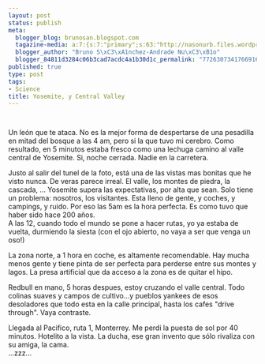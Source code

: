 ```yaml
--- 
layout: post
status: publish
meta: 
  blogger_blog: brunosan.blogspot.com
  tagazine-media: a:7:{s:7:"primary";s:63:"http://nasonurb.files.wordpress.com/2010/05/img_4411-737524.jpg";s:6:"images";a:2:{s:63:"http://nasonurb.files.wordpress.com/2010/05/img_4360-736270.jpg";a:6:{s:8:"file_url";s:63:"http://nasonurb.files.wordpress.com/2010/05/img_4360-736270.jpg";s:5:"width";s:3:"426";s:6:"height";s:3:"640";s:4:"type";s:5:"image";s:4:"area";s:6:"272640";s:9:"file_path";s:0:"";}s:63:"http://nasonurb.files.wordpress.com/2010/05/img_4411-737524.jpg";a:6:{s:8:"file_url";s:63:"http://nasonurb.files.wordpress.com/2010/05/img_4411-737524.jpg";s:5:"width";s:3:"640";s:6:"height";s:3:"426";s:4:"type";s:5:"image";s:4:"area";s:6:"272640";s:9:"file_path";s:0:"";}}s:6:"videos";a:0:{}s:11:"image_count";s:1:"2";s:6:"author";s:7:"4180497";s:7:"blog_id";s:7:"8438084";s:9:"mod_stamp";s:19:"2011-01-18 18:49:21";}
  blogger_author: "Bruno S\xC3\xA1nchez-Andrade Nu\xC3\xB1o"
  blogger_84811d3284c06b3cad7acdc4a1b30d1c_permalink: "7726307341766916966"
published: true
type: post
tags: 
- Science
title: Yosemite, y Central Valley
---
```

<p class="mobile-photo"><a href="http://nasonurb.files.wordpress.com/2010/05/img_4360-736270.jpg"><img src="http://nasonurb.files.wordpress.com/2010/05/img_4360-736270.jpg?w=199" border="0" alt="" /></a></p><p class="mobile-photo"><a href="http://nasonurb.files.wordpress.com/2010/05/img_4411-737524.jpg"><img src="http://nasonurb.files.wordpress.com/2010/05/img_4411-737524.jpg?w=300" border="0" alt="" /></a></p><p>Un león que te ataca. No es la mejor forma de despertarse de una pesadilla en mitad del bosque a las 4 am, pero si la que tuvo mi cerebro. Como resultado, en 5 minutos estaba fresco como una lechuga camino al valle central de Yosemite. Si, noche cerrada. Nadie en la carretera.</p>  <p>Justo al salir del tunel de la foto, está una de las vistas mas bonitas que he visto nunca. De veras parece irreal. El valle, los montes de piedra, la cascada, ... Yosemite supera las expectativas, por alta que sean. Solo tiene un problema: nosotros, los visitantes. Esta lleno de gente, y coches, y campings, y ruido. Por eso las 5am es la hora perfecta. Es como tuvo que haber sido hace 200 años.<br>  A las 12, cuando todo el mundo se pone a hacer rutas, yo ya estaba de vuelta, durmiendo la siesta (con el ojo abierto, no vaya a ser que venga un oso!)</p> <p>La zona norte, a 1 hora en coche, es altamente recomendable. Hay mucha menos gente y tiene pinta de ser perfecta para perderse entre sus montes y lagos. La presa artificial que da acceso a la zona es de quitar el hipo.</p>  <p>Redbull en mano, 5 horas despues, estoy cruzando el valle central. Todo colinas suaves y campos de cultivo...y pueblos yankees de esos desoladores que todo esta en la calle principal, hasta los cafes &quot;drive through&quot;. Vaya contraste.</p>  <p>Llegada al Pacifico, ruta 1, Monterrey. Me perdi la puesta de sol por 40 minutos. Hotelito a la vista. La ducha, ese gran invento que sólo rivaliza con su amiga, la cama.<br> ...zzz...</p>
